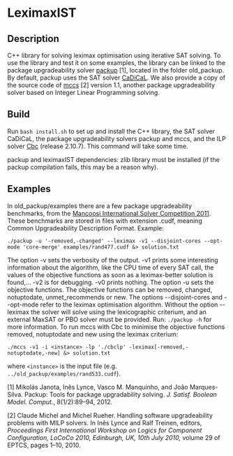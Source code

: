 # LeximaxIST
## Description
C++ library for solving leximax optimisation using iterative SAT solving.
To use the library and test it on some examples, the library can be linked to the package upgradeability solver [packup](https://sat.inesc-id.pt/~mikolas/sw/packup/) [1], located in the folder old_packup.
By default, packup uses the SAT solver [CaDiCaL](https://github.com/arminbiere/cadical).
We also provide a copy of the source code of [mccs](https://www.i3s.unice.fr/~cpjm/software.html) [2] version 1.1, another package upgradeability solver based on Integer Linear Programming solving.

## Build
Run `bash install.sh` to set up and install the C++ library, the SAT solver CaDiCaL, the package upgradeability solvers packup and mccs, and the ILP solver [Cbc](https://github.com/coin-or/Cbc) (release 2.10.7).
This command will take some time.

packup and leximaxIST dependencies: zlib library must be installed (if the packup compilation fails, this may be a reason why).

## Examples
In old_packup/examples there are a few package upgradeability benchmarks, from the [Mancoosi International Solver Competition 2011](https://www.mancoosi.org/misc-2011/index.html). These benchmarks are stored in files with extension .cudf, meaning Common Upgradeability Description Format.
Example:
```
./packup -u '-removed,-changed' --leximax -v1 --disjoint-cores --opt-mode 'core-merge' examples/rand477.cudf &> solution.txt
```
The option -v sets the verbosity of the output.
-v1 prints some interesting information about the algorithm, like the CPU time of every SAT call, the values of the objective functions as soon as a leximax-better solution is found,... -v2 is for debugging. -v0 prints nothing.
The option -u sets the objective functions. The objective functions can be removed, changed, notuptodate, unmet_recommends or new.
The options --disjoint-cores and --opt-mode refer to the leximax optimisation algorithm.
Without the option --leximax the solver will solve using the lexicographic criterium, and an external MaxSAT or PBO solver must be provided.
Run: `./packup -h` for more information.
To run mccs with Cbc to minimise the objective functions removed, notuptodate and new using the leximax criterium:
```
./mccs -v1 -i <instance> -lp './cbclp' -leximax[-removed,-notuptodate,-new] &> solution.txt
```
where `<instance>` is the input file (e.g. `../old_packup/examples/rand533.cudf`).

[1] Mikolás Janota, Inês Lynce, Vasco M. Manquinho, and João Marques-Silva. Packup: Tools for package upgradability solving. *J. Satisf. Boolean Model. Comput.*, 8(1/2):89–94, 2012.

[2] Claude Michel and Michel Rueher. Handling software upgradeability problems with MILP solvers. In Inês Lynce and Ralf Treinen, editors, *Proceedings First International Workshop on Logics for Component Configuration, LoCoCo 2010, Edinburgh, UK, 10th July 2010,* volume 29 of EPTCS, pages 1–10, 2010.
